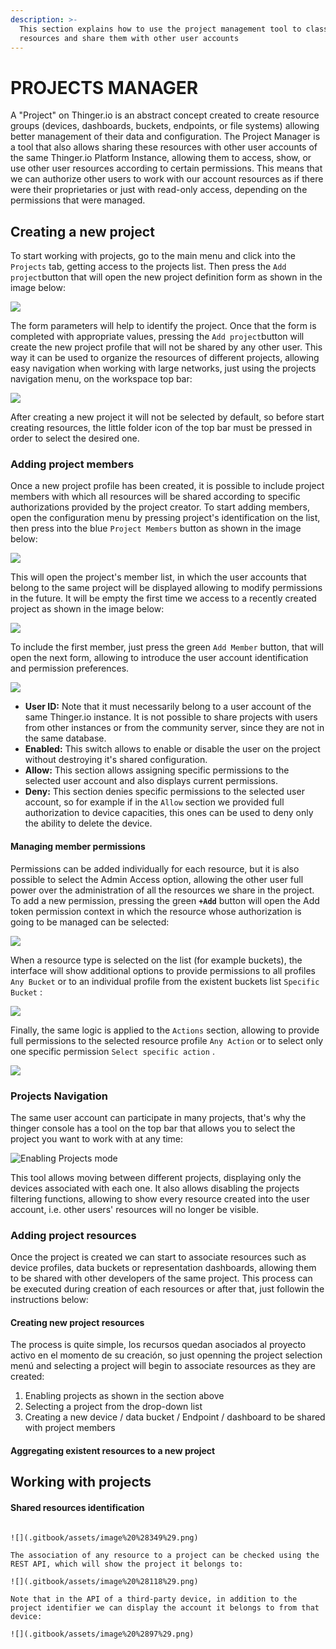 ```yaml
---
description: >-
  This section explains how to use the project management tool to classify
  resources and share them with other user accounts
---
```


# PROJECTS MANAGER

A "Project" on Thinger.io is an abstract concept created to create resource groups \(devices, dashboards, buckets, endpoints, or file systems\) allowing better management of their data and configuration. The Project Manager is a tool that also allows sharing these resources with other user accounts of the same Thinger.io Platform Instance, allowing them to access, show, or use other user resources according to certain permissions. This means that we can authorize other users to work with our account resources as if there were their proprietaries or just with read-only access, depending on the permissions that were managed.  

## Creating a new project

To start working with projects, go to the main menu and click into the `Projects` tab, getting access to the projects list. Then press the `Add project`button that will open the new project definition form as shown in the image below:

![](.gitbook/assets/image%20%28180%29.png)

The form parameters will help to identify the project. Once that the form is completed with appropriate values, pressing the `Add project`button will create the new project profile that will not be shared by any other user. This way it can be used to organize the resources of different projects, allowing easy navigation when working with large networks, just using the projects navigation menu, on the workspace top bar:

![](.gitbook/assets/image%20%28164%29.png)

After creating a new project it will not be selected by default, so before start creating resources, the little folder icon of the top bar must be pressed in order to select the desired one.

### Adding project members

Once a new project profile has been created, it is possible to include project members with which all resources will be shared according to specific authorizations provided by the project creator. To start adding members, open the configuration menu by pressing project's identification on the list, then press into the blue `Project Members` button as shown in the image below:

![](.gitbook/assets/image%20%28122%29.png)

This will open the project's member list, in which the user accounts that belong to the same project will be displayed allowing to modify permissions in the future. It will be empty the first time we access to a recently created project as shown in the image below:

![](.gitbook/assets/image%20%2850%29.png)

To include the first member, just press the green `Add Member` button, that will open the next form, allowing to introduce the user account identification and permission preferences. 

![](.gitbook/assets/image%20%2820%29.png)

* **User ID:** Note that it must necessarily belong to a user account of the same Thinger.io instance. It is not possible to share projects with users from other instances or from the community server, since they are not in the same database.
* **Enabled:** This switch allows to enable or disable the user on the project without destroying it's shared configuration. 
* **Allow:** This section allows assigning specific permissions to the selected user account and also displays current permissions. 
* **Deny:** This section denies specific permissions to the selected user account, so for example if in the `Allow` section we provided full authorization to device capacities, this ones can be used to deny only the ability to delete the device.

#### Managing member permissions 

Permissions can be added individually for each resource, but it is also possible to select the Admin Access option, allowing the other user full power over the administration of all the resources we share in the project. To add a new permission, pressing the green **`+Add`** button will open the Add token permission context in which the resource whose authorization is going to be managed can be selected:

![](.gitbook/assets/image%20%28231%29.png)

When a resource type is selected on the list \(for example buckets\), the interface will show additional options to provide permissions to  all profiles `Any Bucket` or to an individual profile from the existent buckets list `Specific Bucket` : 

![](.gitbook/assets/image%20%2855%29.png)

Finally, the same logic is applied to the `Actions` section, allowing to provide full permissions to the selected resource profile `Any Action` or to select only one specific permission `Select specific action` .

![](.gitbook/assets/image%20%2879%29.png)

### Projects Navigation 

The same user account can participate in many projects, that's why the thinger console has a tool on the top bar that allows you to select the project you want to work with at any time:

![Enabling Projects mode](.gitbook/assets/image%20%28359%29.png)

This tool allows moving between different projects, displaying only the devices associated with each one. It also allows disabling the projects filtering functions, allowing to show every resource created into the user account, i.e. other users' resources will no longer be visible.



### Adding project resources

Once the project is created we can start to associate resources such as device profiles, data buckets or representation dashboards, allowing them to be shared with other developers of the same project. This process can be executed during creation of each resources or after that, just followin the instructions below:

#### Creating new project resources

The process is quite simple, los recursos quedan asociados al proyecto activo en el momento de su creación, so just openning the project selection menú and selecting a project will begin to associate resources as they are created:

1. Enabling projects as shown in the section above 
2. Selecting a project from the drop-down list
3. Creating a new device / data bucket / Endpoint / dashboard to be shared with project members 

#### Aggregating existent resources to a new project



## Working with projects

#### Shared resources identification

~~~~

![](.gitbook/assets/image%20%28349%29.png)

The association of any resource to a project can be checked using the REST API, which will show the project it belongs to:

![](.gitbook/assets/image%20%28118%29.png)

Note that in the API of a third-party device, in addition to the project identifier we can display the account it belongs to from that device:

![](.gitbook/assets/image%20%2897%29.png)



